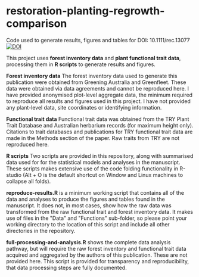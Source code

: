 # restoration-planting-regrowth-comparison
Code used to generate results, figures and tables for DOI: 10.1111/rec.13077 [![DOI](https://zenodo.org/badge/221116714.svg)](https://zenodo.org/badge/latestdoi/221116714)

This project uses **forest inventory data** and **plant functional trait data**, processing them in **R scripts** to generate results and figures.

**Forest inventory data**
The forest inventory data used to generate this publication were obtained from Greening Australia and Greenfleet. These data were obtained via data agreements and cannot be reproduced here. I have provided anonymised plot-level aggregate data, the minimum required to reproduce all results and figures used in this project. I have not provided any plant-level data, site coordinates or identifying information.

**Functional trait data**
Functional trait data was obtained from the TRY Plant Trait Database and Australian herbarium records (for maximum height only). Citations to trait databases and publications for TRY functional trait data are made in the Methods section of the paper. Raw traits from TRY are not reproduced here.

**R scripts** Two scripts are provided in this repository, along with summarised data used for for the statistical models and analyses in the manuscript. These scripts makes extensive use of the code folding functionality in R-studio (Alt + O is the default shortcut on Window and Linux machines to collapse all folds).

**reproduce-results.R** is a minimum working script that contains all of the data and analyses to produce the figures and tables found in the manuscript. It does not, in most cases, show how the raw data was transformed from the raw functional trait and forest inventory data. It makes use of files in the "Data" and "Functions" sub-folder, so please point your working directory to the location of this script and include all other directories in the repository.

**full-processing-and-analysis.R** shows the complete data analysis pathway, but will require the raw forest inventory and functional trait data acquired and aggregated by the authors of this publication. These are not provided here. This script is provided for transparency and reproducibility, that data processing steps are fully documented.

